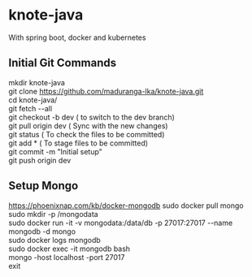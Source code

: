 # knote-java

With spring boot, docker and kubernetes

## Initial Git Commands
mkdir knote-java  
git clone https://github.com/maduranga-lka/knote-java.git  
cd knote-java/  
git fetch --all  
git checkout -b dev  ( to switch to the dev branch)  
git pull origin dev ( Sync with the new changes)  
git status ( To check the files to be committed)  
git add * ( To stage files to be committed)  
git commit -m "Initial setup"  
git push origin dev  


## Setup Mongo
https://phoenixnap.com/kb/docker-mongodb
sudo docker pull mongo  
sudo mkdir -p /mongodata  
sudo docker run -it -v mongodata:/data/db -p 27017:27017 --name mongodb -d mongo  
sudo docker logs mongodb  
sudo docker exec -it mongodb bash  
mongo -host localhost -port 27017   
exit  
